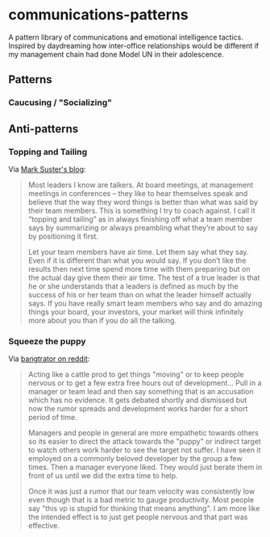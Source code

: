 # communications-patterns

A pattern library of communications and emotional intelligence tactics. Inspired by daydreaming how inter-office relationships would be different if my management chain had done Model UN in their adolescence.

## Patterns

### Caucusing / "Socializing"


## Anti-patterns

### Topping and Tailing

Via [Mark Suster's blog](http://www.bothsidesofthetable.com/2016/01/01/some-thoughts-on-leadership/):

> Most leaders I know are talkers. At board meetings, at management meetings in conferences – they like to hear themselves speak and believe that the way they word things is better than what was said by their team members. This is something I try to coach against. I call it “topping and tailing” as in always finishing off what a team member says by summarizing or always preambling what they’re about to say by positioning it first.
>
> Let your team members have air time. Let them say what they say. Even if it is different than what you would say. If you don’t like the results then next time spend more time with them preparing but on the actual day give them their air time. The test of a true leader is that he or she understands that a leaders is defined as much by the success of his or her team than on what the leader himself actually says. If you have really smart team members who say and do amazing things your board,  your investors, your market will think infinitely more about you than if you do all the talking.

### Squeeze the puppy

Via [bangtrator on reddit](https://www.reddit.com/r/programming/comments/40aken/are_your_programmers_working_hard_or_are_they_lazy/cyt0a78): 

> Acting like a cattle prod to get things "moving" or to keep people nervous or to get a few extra free hours out of development... Pull in a manager or team lead and then say something that is an accusation which has no evidence. It gets debated shortly and dismissed but now the rumor spreads and development works harder for a short period of time.
>
>  Managers and people in general are more empathetic towards others so its easier to direct the attack towards the "puppy" or indirect target to watch others work harder to see the target not suffer. I have seen it employed on a commonly beloved developer by the group a few times. Then a manager everyone liked. They would just berate them in front of us until we did the extra time to help. 
>
> Once it was just a rumor that our team velocity was consistently low even though that is a bad metric to gauge productivity. Most people say "this vp is stupid for thinking that means anything". I am more like the intended effect is to just get people nervous and that part was effective.


### 
